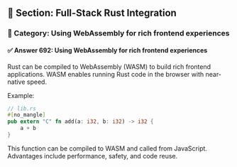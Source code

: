 ## 📘 Section: Full-Stack Rust Integration  
### 🔹 Category: Using WebAssembly for rich frontend experiences  
#### ✅ Answer 692: Using WebAssembly for rich frontend experiences

Rust can be compiled to WebAssembly (WASM) to build rich frontend applications. WASM enables running Rust code in the browser with near-native speed.

Example:
```rust
// lib.rs
#[no_mangle]
pub extern "C" fn add(a: i32, b: i32) -> i32 {
    a + b
}
```
This function can be compiled to WASM and called from JavaScript. Advantages include performance, safety, and code reuse.
